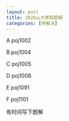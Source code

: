 ```yaml
---
layout: post
title: 2020山大寒假题解
categories: [待解决]
---
```


A poj1002

B poj1004

C poj1005

D poj1008

E poj1091

F poj1101

有时间写下题解